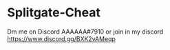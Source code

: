 # Splitgate-Cheat
Dm me on Discord AAAAAA#7910 or join in my discord https://www.discord.gg/BXK2vAMeqp
